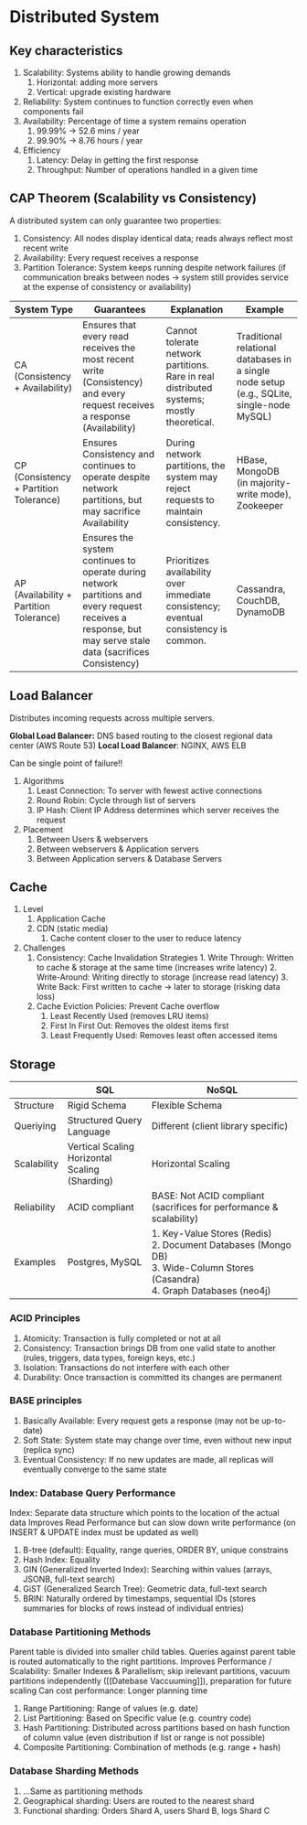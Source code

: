 # Distributed System

## Key characteristics

1. Scalability: Systems ability to handle growing demands
	1. Horizontal: adding more servers
	2. Vertical: upgrade existing hardware
2. Reliability: System continues to function correctly even when components fail
3. Availability: Percentage of time a system remains operation
	1. 99.99% -> 52.6 mins / year
	2. 99.90% -> 8.76 hours / year
4. Efficiency
	1. Latency: Delay in getting the first response
	2. Throughput: Number of operations handled in a given time

## CAP Theorem (Scalability vs Consistency)

A distributed system can only guarantee two properties:
1. Consistency: All nodes display identical data; reads always reflect most recent write
2. Availability: Every request receives a response
3. Partition Tolerance: System keeps running despite network failures (if communication breaks between nodes -> system still provides service at the expense of consistency or availability)

| System Type                             | Guarantees                                                                                                                                                 | Explanation                                                                               | Example                                                                                   |
| --------------------------------------- | ---------------------------------------------------------------------------------------------------------------------------------------------------------- | ----------------------------------------------------------------------------------------- | ----------------------------------------------------------------------------------------- |
| CA (Consistency + Availability)         | Ensures that every read receives the most recent write (Consistency) and every request receives a response (Availability)                                  | Cannot tolerate network partitions. Rare in real distributed systems; mostly theoretical. | Traditional relational databases in a single node setup (e.g., SQLite, single-node MySQL) |
| CP (Consistency + Partition Tolerance)  | Ensures Consistency and continues to operate despite network partitions, but may sacrifice Availability                                                    | During network partitions, the system may reject requests to maintain consistency.        | HBase, MongoDB (in majority-write mode), Zookeeper                                        |
| AP (Availability + Partition Tolerance) | Ensures the system continues to operate during network partitions and every request receives a response, but may serve stale data (sacrifices Consistency) | Prioritizes availability over immediate consistency; eventual consistency is common.      | Cassandra, CouchDB, DynamoDB                                                              |

## Load Balancer
Distributes incoming requests across multiple servers.

**Global Load Balancer:** DNS based routing to the closest regional data center (AWS Route 53)
**Local Load Balancer**: NGINX, AWS ELB

Can be single point of failure!!

1. Algorithms
	1. Least Connection: To server with fewest active connections
	2. Round Robin: Cycle through list of servers
	3. IP Hash: Client IP Address determines which server receives the request
2. Placement
	1. Between Users & webservers
	2. Between webservers & Application servers
	3. Between Application servers & Database Servers

## Cache

1. Level
	1. Application Cache
	2. CDN (static media)
		1. Cache content closer to the user to reduce latency
2. Challenges
	1. Consistency: Cache Invalidation Strategies
			1. Write Through: Written to cache & storage at the same time (increases write latency)
			2. Write-Around: Writing directly to storage (increase read latency) 
			3. Write Back: First written to cache -> later to storage (risking data loss)
	2. Cache Eviction Policies: Prevent Cache overflow
		1. Least Recently Used (removes LRU items)
		2. First In First Out: Removes the oldest items first
		3. Least Frequently Used: Removes least often accessed items
## Storage

|             | SQL                                               | NoSQL                                                                                                                             |
| ----------- | ------------------------------------------------- | --------------------------------------------------------------------------------------------------------------------------------- |
| Structure   | Rigid Schema                                      | Flexible Schema                                                                                                                   |
| Queriying   | Structured Query Language                         | Different (client library specific)                                                                                               |
| Scalability | Vertical Scaling<br>Horizontal Scaling (Sharding) | Horizontal Scaling                                                                                                                |
| Reliability | ACID compliant                                    | BASE: Not ACID compliant (sacrifices for performance & scalability)                                                               |
| Examples    | Postgres, MySQL                                   | 1. Key-Value Stores (Redis)<br>2. Document Databases (Mongo DB)<br>3. Wide-Column Stores (Casandra)<br>4. Graph Databases (neo4j) |
### ACID Principles
1. Atomicity: Transaction is fully completed or not at all 
2. Consistency: Transaction brings DB from one valid state to another (rules, triggers, data types, foreign keys, etc.)
3. Isolation: Transactions do not interfere with each other
4. Durability: Once transaction is committed its changes are permanent

### BASE principles
1. Basically Available: Every request gets a response (may not be up-to-date)
2. Soft State: System state may change over time, even without new input (replica sync)
3. Eventual Consistency: If no new updates are made, all replicas will eventually converge to the same state

### Index: Database Query Performance

Index: Separate data structure which points to the location of the actual data
Improves Read Performance but can slow down write performance (on INSERT & UPDATE index must be updated as well)

1. B-tree (default): Equality, range queries, ORDER BY, unique constrains
2. Hash Index: Equality
3. GIN (Generalized Inverted Index): Searching within values (arrays, JSONB, full-text search)
4. GiST (Generalized Search Tree): Geometric data, full-text search
5. BRIN: Naturally ordered by timestamps, sequential IDs (stores summaries for blocks of rows instead of individual entries)

### Database Partitioning Methods
Parent table is divided into smaller child tables. 
Queries against parent table is routed automatically to the right partitions.
Improves Performance / Scalability: Smaller Indexes & Parallelism; skip irelevant partitions, vacuum partitions independently ([[Datebase Vaccuuming]]), preparation for future scaling
Can cost performance: Longer planning time

1. Range Partitioning: Range of values (e.g. date)
2. List Partitioning: Based on Specific value (e.g. country code)
3. Hash Partitioning: Distributed across partitions based on hash function of column value (even distribution if list or range is not possible)
4. Composite Partitioning: Combination of methods (e.g. range + hash)

### Database Sharding Methods
1. ...Same as partitioning methods
2. Geographical sharding: Users are routed to the nearest shard
3. Functional sharding: Orders Shard A, users Shard B, logs Shard C